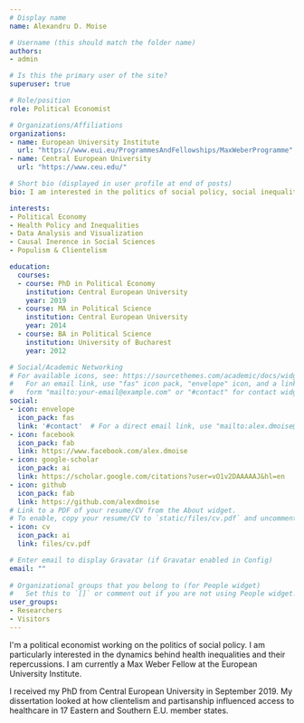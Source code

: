 ```yaml
---
# Display name
name: Alexandru D. Moise

# Username (this should match the folder name)
authors:
- admin

# Is this the primary user of the site?
superuser: true

# Role/position
role: Political Economist

# Organizations/Affiliations
organizations:
- name: European University Institute
  url: "https://www.eui.eu/ProgrammesAndFellowships/MaxWeberProgramme"
- name: Central European University
  url: "https://www.ceu.edu/"

# Short bio (displayed in user profile at end of posts)
bio: I am interested in the politics of social policy, social inequalities, electoral politics and more generally in data analysis and visualization.

interests:
- Political Economy
- Health Policy and Inequalities
- Data Analysis and Visualization
- Causal Inerence in Social Sciences
- Populism & Clientelism

education:
  courses:
  - course: PhD in Political Economy
    institution: Central European University
    year: 2019
  - course: MA in Political Science
    institution: Central European University
    year: 2014
  - course: BA in Political Science
    institution: University of Bucharest
    year: 2012

# Social/Academic Networking
# For available icons, see: https://sourcethemes.com/academic/docs/widgets/#icons
#   For an email link, use "fas" icon pack, "envelope" icon, and a link in the
#   form "mailto:your-email@example.com" or "#contact" for contact widget.
social:
- icon: envelope
  icon_pack: fas
  link: '#contact'  # For a direct email link, use "mailto:alex.dmoise@gmail.com".
- icon: facebook
  icon_pack: fab
  link: https://www.facebook.com/alex.dmoise
- icon: google-scholar
  icon_pack: ai
  link: https://scholar.google.com/citations?user=vO1v2DAAAAAJ&hl=en
- icon: github
  icon_pack: fab
  link: https://github.com/alexdmoise
# Link to a PDF of your resume/CV from the About widget.
# To enable, copy your resume/CV to `static/files/cv.pdf` and uncomment the lines below.  
- icon: cv
  icon_pack: ai
  link: files/cv.pdf

# Enter email to display Gravatar (if Gravatar enabled in Config)
email: ""
  
# Organizational groups that you belong to (for People widget)
#   Set this to `[]` or comment out if you are not using People widget.  
user_groups:
- Researchers
- Visitors
---
```


I'm a political economist working on the politics of social policy. I am particularly interested in the dynamics behind health inequalities and their repercussions. I am currently a Max Weber Fellow at the European University Institute.

I received my PhD from Central European University in September 2019. My dissertation looked at how clientelism and partisanship influenced access to healthcare in 17 Eastern and Southern E.U. member states.
